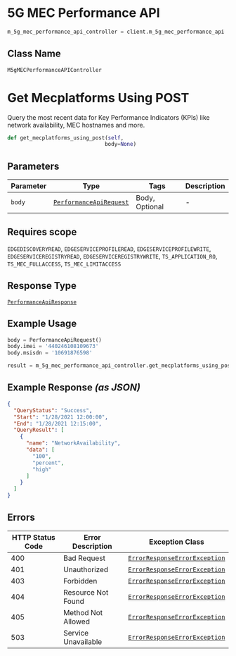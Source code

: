 # 5G MEC Performance API

```python
m_5g_mec_performance_api_controller = client.m_5g_mec_performance_api
```

## Class Name

`M5gMECPerformanceAPIController`


# Get Mecplatforms Using POST

Query the most recent data for Key Performance Indicators (KPIs) like network availability, MEC hostnames and more.

```python
def get_mecplatforms_using_post(self,
                               body=None)
```

## Parameters

| Parameter | Type | Tags | Description |
|  --- | --- | --- | --- |
| `body` | [`PerformanceApiRequest`](../../doc/models/performance-api-request.md) | Body, Optional | - |

## Requires scope

`EDGEDISCOVERYREAD`, `EDGESERVICEPROFILEREAD`, `EDGESERVICEPROFILEWRITE`, `EDGESERVICEREGISTRYREAD`, `EDGESERVICEREGISTRYWRITE`, `TS_APPLICATION_RO`, `TS_MEC_FULLACCESS`, `TS_MEC_LIMITACCESS`

## Response Type

[`PerformanceApiResponse`](../../doc/models/performance-api-response.md)

## Example Usage

```python
body = PerformanceApiRequest()
body.imei = '440246108109673'
body.msisdn = '10691876598'

result = m_5g_mec_performance_api_controller.get_mecplatforms_using_post(body)
```

## Example Response *(as JSON)*

```json
{
  "QueryStatus": "Success",
  "Start": "1/28/2021 12:00:00",
  "End": "1/28/2021 12:15:00",
  "QueryResult": [
    {
      "name": "NetworkAvailability",
      "data": [
        "100",
        "percent",
        "high"
      ]
    }
  ]
}
```

## Errors

| HTTP Status Code | Error Description | Exception Class |
|  --- | --- | --- |
| 400 | Bad Request | [`ErrorResponseErrorException`](../../doc/models/error-response-error-exception.md) |
| 401 | Unauthorized | [`ErrorResponseErrorException`](../../doc/models/error-response-error-exception.md) |
| 403 | Forbidden | [`ErrorResponseErrorException`](../../doc/models/error-response-error-exception.md) |
| 404 | Resource Not Found | [`ErrorResponseErrorException`](../../doc/models/error-response-error-exception.md) |
| 405 | Method Not Allowed | [`ErrorResponseErrorException`](../../doc/models/error-response-error-exception.md) |
| 503 | Service Unavailable | [`ErrorResponseErrorException`](../../doc/models/error-response-error-exception.md) |

